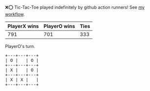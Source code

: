 :x::o: Tic-Tac-Toe played indefinitely by github action runners! See [my workflow](.github/workflows/play.yaml).

|PlayerX wins|PlayerO wins|Ties|
|-|-|-|
|791|701|333|

PlayerO's turn.

<pre>
+---+---+---+
| O |   | O |
+---+---+---+
| X |   | O |
+---+---+---+
| X | X |   |
+---+---+---+
</pre>